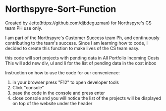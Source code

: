 # Northspyre-Sort-Function

Created by Jette(https://github.com/djbdeguzman) for Northspyre's CS team PH use only.

I am part of the Northspyre's Customer Success team Ph, and continuously contributing to the team's success.
Since I am learning how to code, I decided to create this function to make lives of the CS team easy.

this code will sort projects with pending data in All Portfolio Incoming Costs
This will add new div, ul and li for the list of pending data in the cost inbox

Instruction on how to use the code for our convenience:
1. in your browser press "F12" to open developer tools
2. Click "console"
3. pase the code in the console and press enter
4. close console and you will notice the list of the projects will be displayed on top of the website under the header
